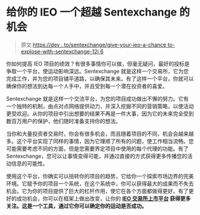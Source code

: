 # 给你的 IEO 一个超越 Sentexchange 的机会

> 原文:[https://dev . to/sentexchange/give-your-ieo-a-chance to-explose-with-sentexchange-12j 6](https://dev.to/sentexchange/give-your-ieo-a-chance-to-outperform-with-sentexchange-12j6)

你如何提高 IEO 项目的绩效？有很多事情你可以做，但毫无疑问，最好的投标是争取一个平台，使运动影响深远。Sentexchange 就是这样一个交易所，它为您完成工作，并为您的项目铺平道路，以确保其未来。有了这样一个平台，你就可以确保你的想法到达每一个人手中，并且受到每一个潜在投资者的喜爱。

Sentexchange 就是这样一个交流平台，为您的项目成功做出不懈的努力。它有一个独特的机制，由点对点网络提供动力，并深入挖掘不同的营销策略，以使活动更受欢迎。从你的项目中引出想要的结果不再是一件大事，因为它的未来完全受到数百万用户的保护，他们随时准备支持你的想法。

当你和大量投资者交易时，你会有很多机会，而且随着项目的不同，机会会越来越多。这个平台实现了同样的事情，因为它理顺了所有的问题，使工作相当流畅。您可能需要考虑不同的方面，但是您需要界定项目中使用的每个代理的功能。有了 Sentexchange，您可以让事情变得可能，并通过直接的方式获得更多传播您的活动信息的可能性。

使用这个平台，你确实可以扭转你的项目的趋势，它给你一个探索市场边界的完美环境。它赋予你的项目一个系统，在这个系统中，你可以获得最大的成果而不失去机会。它为你的项目提供了巨大的杠杆作用，使它在各个方面都做得更好。有了更好的成功机会，你可以在框架上做出改变，让你的 **[IEO 交易所上市平台](%20https://www.sentexexchange.com/) **获得更多关注。这是一个工具，通过它你可以确定你的运动是否成功。****